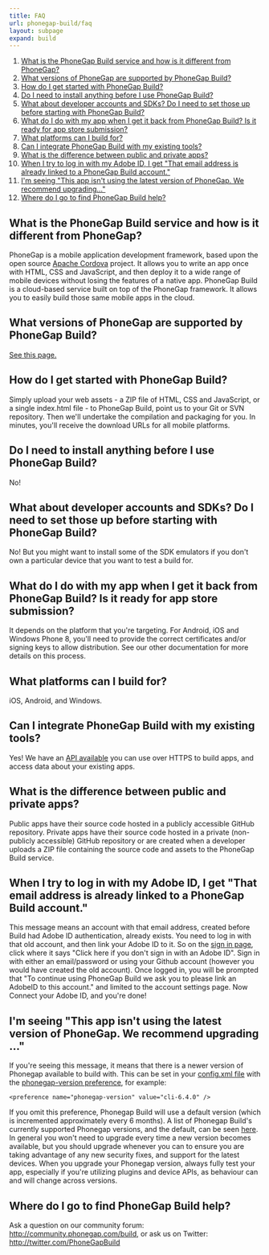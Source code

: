 ```yaml
---
title: FAQ
url: phonegap-build/faq
layout: subpage
expand: build
---
```


1. [What is the PhoneGap Build service and how is it different from PhoneGap?](#what-is-build)
1. [What versions of PhoneGap are supported by PhoneGap Build?](#what-versions)
1. [How do I get started with PhoneGap Build?](#how-start)
1. [Do I need to install anything before I use PhoneGap Build?](#what-to-install)
1. [What about developer accounts and SDKs? Do I need to set those up before starting with PhoneGap Build?](#developer-accounts)
1. [What do I do with my app when I get it back from PhoneGap Build? Is it ready for app store submission?](#submitting)
1. [What platforms can I build for?](#what-platforms)
1. [Can I integrate PhoneGap Build with my existing tools?](#existing-tools)
1. [What is the difference between public and private apps?](#public-private)
1. [When I try to log in with my Adobe ID, I get "That email address is already linked to a PhoneGap Build account."](#already-linked)
1. [I'm seeing "This app isn't using the latest version of PhoneGap. We recommend upgrading..."](#app-upgrade)
1. [Where do I go to find PhoneGap Build help?](#where-help)

<a name="what-is-build" class="anchor"></a>

## What is the PhoneGap Build service and how is it different from PhoneGap?

PhoneGap is a mobile application development framework, based upon the open source [Apache Cordova](http://incubator.apache.org/cordova/) project. It allows you to write an app once with HTML, CSS and JavaScript, and then deploy it to a wide range of mobile devices without losing the features of a native app.  PhoneGap Build is a cloud-based service built on top of the PhoneGap framework. It allows you to easily build those same mobile apps in the cloud.

<a name="what-versions" class="anchor"></a>

## What versions of PhoneGap are supported by PhoneGap Build?

[See this page.](http://build.phonegap.com/current-support)

<a name="how-start" class="anchor"></a>

## How do I get started with PhoneGap Build?

Simply upload your web assets - a ZIP file of HTML, CSS and JavaScript, or a single index.html file - to PhoneGap Build, point us to your Git or SVN repository. Then we'll undertake the compilation and packaging for you. In minutes, you'll receive the download URLs for all mobile platforms.

<a name="what-to-install" class="anchor"></a>

## Do I need to install anything before I use PhoneGap Build?

No!

<a name="developer-accounts" class="anchor"></a>

## What about developer accounts and SDKs? Do I need to set those up before starting with PhoneGap Build?

No! But you might want to install some of the SDK emulators if you don't own a particular device that you want to test a build for.

<a name="submitting" class="anchor"></a>

## What do I do with my app when I get it back from PhoneGap Build? Is it ready for app store submission?

It depends on the platform that you're targeting. For Android, iOS and Windows Phone 8, you'll need to provide the correct certificates and/or signing keys to allow distribution. See our other documentation for more details on this process.

<a name="what-platforms" class="anchor"></a>

## What platforms can I build for?

iOS, Android, and Windows.

<a name="existing-tools" class="anchor"></a>

## Can I integrate PhoneGap Build with my existing tools?

Yes! We have an [API available](/phonegap-build/developer-api) you can use over HTTPS to build apps, and access data about your existing apps.

<a name="public-private" class="anchor"></a>

## What is the difference between public and private apps?

Public apps have their source code hosted in a publicly accessible GitHub repository.
Private apps have their source code hosted in a private (non-publicly accessible) GitHub repository or are created when a developer uploads a ZIP file containing the source code and assets to the PhoneGap Build service.

<a name="already-linked" class="anchor"></a>

## When I try to log in with my Adobe ID, I get "That email address is already linked to a PhoneGap Build account."

This message means an account with that email address, created before Build had Adobe ID authentication, already exists. You need to log in with that old account, and then link your Adobe ID to it. So on the [sign in page](https://buildstage.phonegap.com/people/sign_in), click where it says "Click here if you don't sign in with an Adobe ID". Sign in with either an email/password or using your Github account (however you would have created the old account). Once logged in, you will be prompted that "To continue using PhoneGap Build we ask you to please link an AdobeID to this account." and limited to the account settings page. Now Connect your Adobe ID, and you're done!

<a name="app-upgrade" class="anchor"></a>

## I'm seeing "This app isn't using the latest version of PhoneGap. We recommend upgrading ..."

If you're seeing this message, it means that there is a newer version of Phonegap available to build with. This can be set in your [config.xml file](/phonegap-build/configuring) with the [phonegap-version preference](/phonegap-build/configuring/preferences/#phonegap-version), for example:

    <preference name="phonegap-version" value="cli-6.4.0" />

If you omit this preference, Phonegap Build will use a default version (which is incremented approximately every 6 months). A list of Phonegap Build's currently supported Phonegap versions, and the default, can be seen [here](http://build.phonegap.com/current-support). In general you won't need to upgrade every time a new version becomes available, but you should upgrade whenever you can to ensure you are taking advantage of any new security fixes, and support for the latest devices. When you upgrade your Phonegap version, always fully test your app, especially if you're utilizing plugins and device APIs, as behaviour can and will change across versions.

<a name="where-help" class="anchor"></a>

## Where do I go to find PhoneGap Build help?

Ask a question on our community forum: <http://community.phonegap.com/build>, or ask us on Twitter: <http://twitter.com/PhoneGapBuild>
